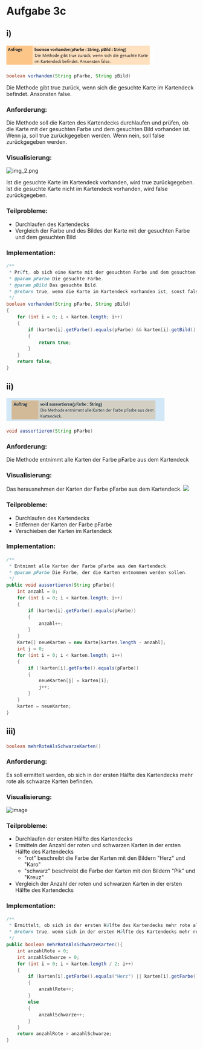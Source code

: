 # Aufgabe 3c

## i)
![img.png](img.png) 

```java
boolean vorhanden(String pFarbe, String pBild)
```
Die Methode gibt true zurück, wenn sich die gesuchte Karte im Kartendeck befindet. Ansonsten false.

### Anforderung:
Die Methode soll die Karten des Kartendecks durchlaufen und prüfen, ob die Karte mit der gesuchten Farbe und dem gesuchten Bild vorhanden ist. Wenn ja, soll true zurückgegeben werden. Wenn nein, soll false zurückgegeben werden.

### Visualisierung:
![img_2.png](https://le-cdn.website-editor.net/3aae697058a447319937c535b89b9ded/import/clib/kgv-fritz-reuter_de/dms3rep/multi/opt/franz-480x354-363w.jpg)

Ist die gesuchte Karte im Kartendeck vorhanden, wird true zurückgegeben. Ist die gesuchte Karte nicht im Kartendeck vorhanden, wird false zurückgegeben.

### Teilprobleme:
  * Durchlaufen des Kartendecks
  * Vergleich der Farbe und des Bildes der Karte mit der gesuchten Farbe und dem gesuchten Bild

### Implementation:
```java
/**
 * Prüft, ob sich eine Karte mit der gesuchten Farbe und dem gesuchten Bild im Kartendeck befindet.
 * @param pFarbe Die gesuchte Farbe.
 * @param pBild Das gesuchte Bild.
 * @return true, wenn die Karte im Kartendeck vorhanden ist, sonst false.
 */
boolean vorhanden(String pFarbe, String pBild)
{
    for (int i = 0; i < karten.length; i++)
    {
        if (karten[i].getFarbe().equals(pFarbe) && karten[i].getBild().equals(pBild))
        {
            return true;
        }
    }
    return false;
}
```

## ii)
![img_2.png](img_2.png)


```java
void aussortieren(String pFarbe)
```

### Anforderung:
Die Methode entnimmt alle Karten der Farbe pFarbe aus dem Kartendeck



### Visualisierung:
Das herausnehmen der Karten der Farbe pFarbe aus dem Kartendeck.
<img src="https://user-images.githubusercontent.com/73603712/228785696-5b39c3a7-914c-4992-a476-068ccde992ab.jpeg" with="20%" />


### Teilprobleme:
  * Durchlaufen des Kartendecks
  * Entfernen der Karten der Farbe pFarbe
  * Verschieben der Karten im Kartendeck

### Implementation:
```java
/**
 * Entnimmt alle Karten der Farbe pFarbe aus dem Kartendeck.
 * @param pFarbe Die Farbe, der die Karten entnommen werden sollen.
 */
public void aussortieren(String pFarbe){
    int anzahl = 0;
    for (int i = 0; i < karten.length; i++)
    {
        if (karten[i].getFarbe().equals(pFarbe))
        {
            anzahl++;
        }
    }
    Karte[] neueKarten = new Karte[karten.length - anzahl];
    int j = 0;
    for (int i = 0; i < karten.length; i++)
    {
        if (!karten[i].getFarbe().equals(pFarbe))
        {
            neueKarten[j] = karten[i];
            j++;
        }
    }
    karten = neueKarten;
}
```

## iii)
```java
boolean mehrRoteAlsSchwarzeKarten()
```

### Anforderung:
Es soll ermittelt werden, ob sich in der ersten Hälfte des Kartendecks mehr rote als schwarze Karten befinden.

### Visualisierung:
![image](https://user-images.githubusercontent.com/73603712/228787257-cbe5ca4b-57b0-4bca-9816-b159f30dc1e0.jpeg)


### Teilprobleme:
  * Durchlaufen der ersten Hälfte des Kartendecks
  * Ermitteln der Anzahl der roten und schwarzen Karten in der ersten Hälfte des Kartendecks
    * "rot" beschreibt die Farbe der Karten mit den Bildern "Herz" und "Karo"
    * "schwarz" beschreibt die Farbe der Karten mit den Bildern "Pik" und "Kreuz"
  * Vergleich der Anzahl der roten und schwarzen Karten in der ersten Hälfte des Kartendecks

### Implementation:
```java
/**
 * Ermittelt, ob sich in der ersten Hälfte des Kartendecks mehr rote als schwarze Karten befinden.
 * @return true, wenn sich in der ersten Hälfte des Kartendecks mehr rote als schwarze Karten befinden, sonst false.
 */
public boolean mehrRoteAlsSchwarzeKarten(){
    int anzahlRote = 0;
    int anzahlSchwarze = 0;
    for (int i = 0; i < karten.length / 2; i++)
    {
        if (karten[i].getFarbe().equals("Herz") || karten[i].getFarbe().equals("Karo"))
        {
            anzahlRote++;
        }
        else
        {
            anzahlSchwarze++;
        }
    }
    return anzahlRote > anzahlSchwarze;
}
```

